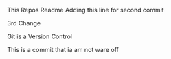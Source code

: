 This Repos Readme
Adding this line for second commit

3rd Change

Git is a Version Control

This is a commit that ia am not ware off